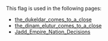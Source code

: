 This flag is used in the following pages:
 - [the_dukeldar_comes_to_a_close](../events/the_dukeldar_comes_to_a_close.md)
 - [the_dinam_elutur_comes_to_a_close](../events/the_dinam_elutur_comes_to_a_close.md)
 - [Jadd_Empire_Nation_Decisions](../decisions/Jadd_Empire_Nation_Decisions.md)
